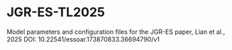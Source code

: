 # JGR-ES-TL2025
Model parameters and configuration files for the JGR-ES paper, Lian et al., 2025
DOI: 10.22541/essoar.173870833.36694790/v1
